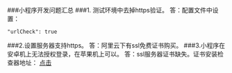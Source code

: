###小程序开发问题汇总
###1. 测试环境中去掉https验证。
答：配置文件中设置：
    
    "urlCheck": true
###2.设置服务器支持https。
答：阿里云下有ssl免费证书购买。
###3.小程序在安卓机上无法授权登录，在苹果机上可以。
答：ssl服务器证书缺失。证书安装检查器地址：
[点击](https://www.myssl.cn/tools/check-server-cert.html)
